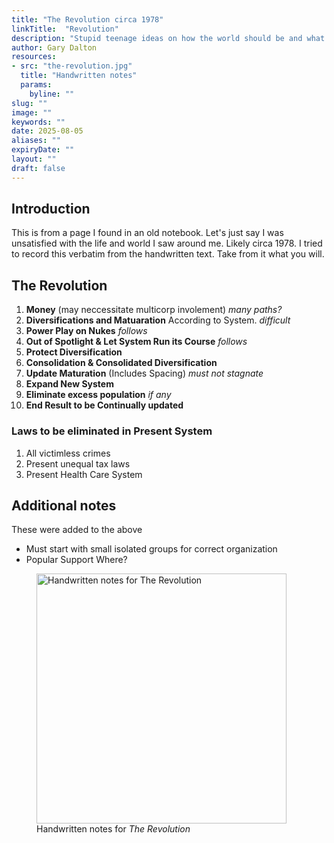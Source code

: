 ```yaml
---
title: "The Revolution circa 1978"
linkTitle:  "Revolution"
description: "Stupid teenage ideas on how the world should be and what changes to start with"
author: Gary Dalton
resources:
- src: "the-revolution.jpg"
  title: "Handwritten notes"
  params:
    byline: ""
slug: ""
image: ""
keywords: ""
date: 2025-08-05
aliases: ""
expiryDate: ""
layout: ""
draft: false
---
```


## Introduction

This is from a page I found in an old notebook. Let's just say I was unsatisfied with the life and world I saw around me. Likely circa 1978. I tried to record this verbatim from the handwritten text. Take from it what you will.

## The Revolution

1. **Money** (may neccessitate multicorp involement) _many paths?_
2. **Diversifications and Matuaration** According to System. _difficult_
3. **Power Play on Nukes** _follows_
4. **Out of Spotlight & Let System Run its Course** _follows_
5. **Protect Diversification**
6. **Consolidation & Consolidated Diversification**
7. **Update Maturation** (Includes Spacing) _must not stagnate_
8. **Expand New System**
9. **Eliminate excess population** _if any_
10. **End Result to be Continually updated**

### Laws to be eliminated in Present System

1. All victimless crimes
2. Present unequal tax laws
3. Present Health Care System

## Additional notes

These were added to the above

- Must start with small isolated groups for correct organization
- Popular Support Where?


<figure>
  <img src="/images/the-revolution.jpg" alt="Handwritten notes for The Revolution" width="400">
  <figcaption>Handwritten notes for <em>The Revolution</em></figcaption>
</figure>



